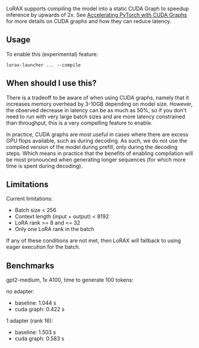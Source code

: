 LoRAX supports compiling the model into a static CUDA Graph to speedup inference by upwards of 2x. See [Accelerating PyTorch with CUDA Graphs](https://pytorch.org/blog/accelerating-pytorch-with-cuda-graphs/) for more details on CUDA graphs and how they can reduce latency.

## Usage

To enable this (experimental) feature:

```
lorax-launcher ... --compile
```

## When should I use this?

There is a tradeoff to be aware of when using CUDA graphs, namely that it increases memory overhead by 3-10GB depending on model size. However, the observed decrease in latency can be as much as 50%, so if you don't need to run with very large batch sizes and are more latency constrained than throughput, this is a very compelling feature to enable.

In practice, CUDA graphs are most useful in cases where there are excess GPU flops available, such as during decoding. As such, we do not use the compiled version of the model during prefill, only during the decoding steps. Which means in practice that the benefits of enabling compilation will be most pronounced when generating longer sequences (for which more time is spent during decoding).

## Limitations

Current limitations:

- Batch size < 256
- Context length (input + output) < 8192
- LoRA rank >= 8 and <= 32
- Only one LoRA rank in the batch

If any of these conditions are not met, then LoRAX will fallback to using eager execution for the batch.

## Benchmarks

gpt2-medium, 1x A100, time to generate 100 tokens:

no adapter:

- baseline: 1.044 s
- cuda graph: 0.422 s

1 adapter (rank 16):

- baseline: 1.503 s
- cuda graph: 0.583 s